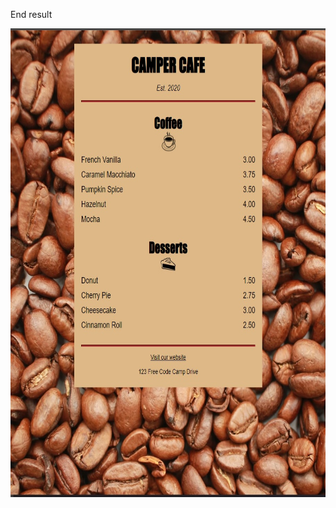 End result

<img src="https://github.com/nzayem/FreeCodeCamp/blob/main/module-2-Css-Basics-CafeMenu/Final-Result.png" width="750" height="750">
